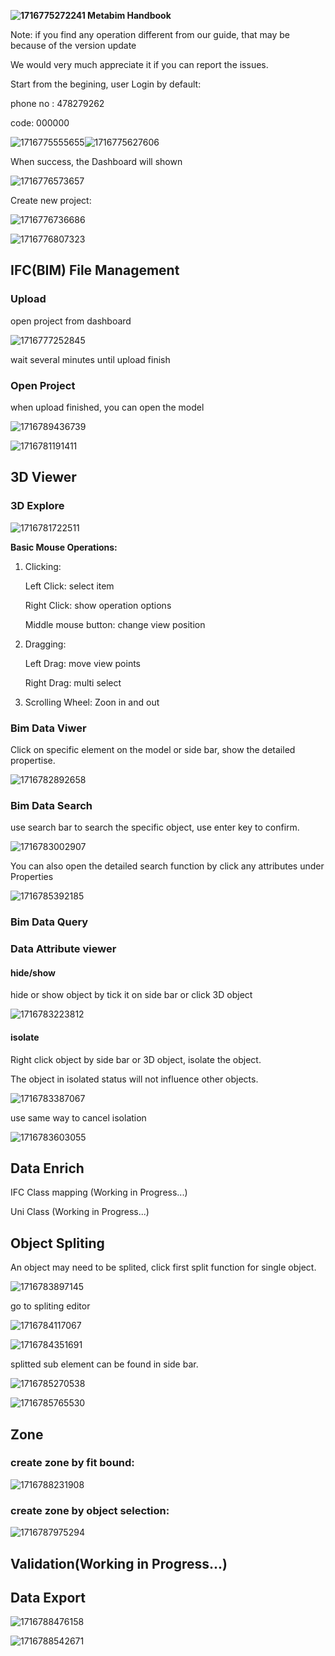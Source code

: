 **![1716775272241](image/handbook/1716775272241.png)  Metabim Handbook**

Note: if you find any operation different from our guide, that may be because of the version update

We would very much appreciate it if you can report the issues.

Start from the begining, user Login by default:

phone no : 478279262

code: 000000

![1716775555655](image/handbook/1716775555655.png)![1716775627606](image/handbook/1716775627606.png)


When success, the Dashboard will shown

![1716776573657](image/handbook/1716776573657.png)

Create new project:

![1716776736686](image/handbook/1716776736686.png)

![1716776807323](image/handbook/1716776807323.png)

## IFC(BIM) File Management

### Upload

open project from dashboard

![1716777252845](image/handbook/1716777252845.png)

wait several minutes until upload finish

### Open Project

when upload finished, you can open the model

![1716789436739](image/handbook/1716789436739.png)

![1716781191411](image/handbook/1716781191411.png)

## 3D Viewer

### 3D Explore

![1716781722511](image/handbook/1716781722511.png)

**Basic Mouse Operations:**

1. Clicking:

    Left Click: select item

    Right Click: show operation options

    Middle mouse button: change view position

2. Dragging:

    Left Drag: move view points

    Right Drag: multi select

3. Scrolling Wheel: Zoon in and out

### Bim Data Viwer

Click on specific element on the model or side bar, show the detailed propertise.

![1716782892658](image/handbook/1716782892658.png)

### Bim Data Search

use search bar to search the specific object, use enter key to confirm.

![1716783002907](image/handbook/1716783002907.png)


You can also open the detailed search function by click any attributes under Properties

![1716785392185](image/handbook/1716785392185.png)

### Bim Data Query

### Data Attribute viewer

#### hide/show

hide or show object by tick it on side bar or click 3D object

![1716783223812](image/handbook/1716783223812.png)

#### isolate

Right click object by side bar or 3D object, isolate the object.

The object in isolated status will not influence other objects.

![1716783387067](image/handbook/1716783387067.png)

use same way to cancel isolation

![1716783603055](image/handbook/1716783603055.png)

## Data Enrich

IFC Class mapping (Working in Progress...)

Uni Class (Working in Progress...)

## Object Spliting

An object may need to be splited, click first split function for single object.

![1716783897145](image/handbook/1716783897145.png)

go to spliting editor

![1716784117067](image/handbook/1716784117067.png)


![1716784351691](image/handbook/1716784351691.png)

splitted sub element can be found in side bar.

![1716785270538](image/handbook/1716785270538.png)


![1716785765530](image/handbook/1716785765530.png)


## Zone

### create zone by fit bound:

![1716788231908](image/handbook/1716788231908.png)


### create zone by object selection:

![1716787975294](image/handbook/1716787975294.png)

## Validation(Working in Progress...)

## Data Export

![1716788476158](image/handbook/1716788476158.png)


![1716788542671](image/handbook/1716788542671.png)


